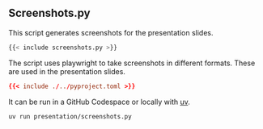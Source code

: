 ## Screenshots.py

This script generates screenshots for the presentation slides.

```python
{{< include screenshots.py >}}
```

The script uses playwright to take screenshots in different formats. These are used in the presentation slides.

```toml
{{< include ./../pyproject.toml >}}
```

It can be run in a GitHub Codespace or locally with [uv](https://astral.sh/uv/).

```bash
uv run presentation/screenshots.py
```
